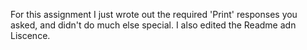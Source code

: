 For this assignment I just wrote out the required 'Print' responses you asked, and didn't do much else special. I also edited the Readme adn Liscence. 